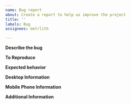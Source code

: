 ```yaml
---
name: Bug report
about: Create a report to help us improve the project
title: ''
labels: Bug
assignees: metrlith

---
```


**Describe the bug**


**To Reproduce**


**Expected behavior**


**Desktop Information**


**Mobile Phone Information**


**Additional Information**
